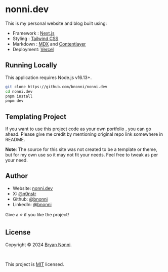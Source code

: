 # nonni.dev

This is my personal website and blog built using:

- Framework : [Next.js](https://nextjs.org/)
- Styling : [Tailwind CSS](https://tailwindcss.com/)
- Markdown : [MDX](https://mdxjs.com/) and [Contentlayer](https://contentlayer.dev/)
- Deployment: [Vercel](https://vercel.com/)

## Running Locally

This application requires Node.js v16.13+.

```bash
git clone https://github.com/bnonni/nonni.dev
cd nonni.dev
pnpm install
pnpm dev
```

## Templating Project

If you want to use this project code as your own portfolio , you can go ahead. Please give me credit by mentioning original repo link somewhere in README.

**Note**: The source for this site was not created to be a template or theme, but for my own use so it may not fit your needs. Feel free to tweak as per your need.

## Author

- Website: [nonni.dev](https://nonni.dev)
- X: [@n0nstr](https://x.com/n0nstr)
- Github: [@bnonni](https://github.com/bnonni)
- LinkedIn: [@bnonni](https://linkedin.com/in/bnonni)

Give a ⭐️ if you like the project!

## License

Copyright © 2024 [Bryan Nonni](https://github.com/bnonni).

<br />

This project is [MIT](https://github.com/bnonni/nonni.dev/blob/master/LICENSE) licensed.
